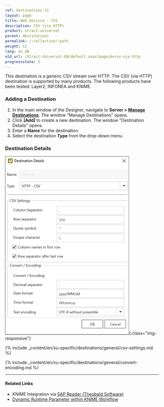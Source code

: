 ```yaml
---
ref: destinations-11
layout: page
title: Web Service - CSV
description: CSV (via HTTP)
product: xtract-universal
parent: destinations
permalink: /:collection/:path
weight: 12
lang: en_GB
old_url: /Xtract-Universal-EN/default.aspx?pageid=csv-via-http
progressstate: 5
---
```


This destination is a generic CSV stream over HTTP. 
The CSV (via HTTP) destination is supported by many products. The following products have been tested: Layer2, INFONEA and KNIME. 

### Adding a Destination

1. In the main window of the Designer, navigate to **Server > [Manage Destinations](./managing-destinations)**. The window “Manage Destinations” opens.
2. Click **[Add]** to create a new destination. The window "Destination Details" opens.
3. Enter a **Name** for the destination.
4. Select the destination **Type** from the drop-down menu.

### Destination Details
![CSV-Destination-Details](/img/content/xu/CSV-Destination-Details.png){:class="img-responsive"}

{% include _content/en/xu-specific/destinations/general/csv-settings.md %}														 

{% include _content/en/xu-specific/destinations/general/convert-encoding.md %}	

****
#### Related Links
- KNIME Integration via [SAP Reader (Theobald Software)](https://kb.theobald-software.com/xtract-universal/knime-integration-via-sap-reader)
- [Dynamic Runtime Parameter within KNIME Workflow](https://kb.theobald-software.com/xtract-universal/dynamic-runtime-paramater%20within-KNIME-workflow)

